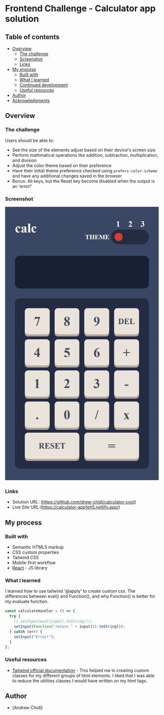 # Frontend Challenge - Calculator app solution

## Table of contents

- [Overview](#overview)
  - [The challenge](#the-challenge)
  - [Screenshot](#screenshot)
  - [Links](#links)
- [My process](#my-process)
  - [Built with](#built-with)
  - [What I learned](#what-i-learned)
  - [Continued development](#continued-development)
  - [Useful resources](#useful-resources)
- [Author](#author)
- [Acknowledgments](#acknowledgments)

## Overview

### The challenge

Users should be able to:

- See the size of the elements adjust based on their device's screen size
- Perform mathmatical operations like addition, subtraction, multiplication, and division
- Adjust the color theme based on their preference
- Have their initial theme preference checked using `prefers-color-scheme` and have any additional changes saved in the browser
- Bonus: All keys, but the Reset key become disabled when the output is an 'error!'

### Screenshot

![](./public/screenshot.png)

### Links

- Solution URL: (https://github.com/drew-chidi/calculator-cool)
- Live Site URL:(https://calculator-app1eh5.netlify.app/)

## My process

### Built with

- Semantic HTML5 markup
- CSS custom properties
- Tailwind CSS
- Mobile-first workflow
- [React](https://reactjs.org/) - JS library

### What I learned

I learned how to use tailwind '@apply' to create custom css.
The differences between eval() and Function(), and why Function() is better for my evaluate function.

```js
const calculateHandler = () => {
  try {
    // setInput(eval(input).toString());
    setInput(Function("return " + input)().toString());
  } catch (err) {
    setInput("Error!");
  }
};
```

### Useful resources

- [Tailwind official documentation](https://www.tailwindcss.com) - This helped me in creating custom classes for my different groups of html elements. I liked that I was able to reduce the utilities classes I would have written on my html tags.

## Author

- [Andrew Chidi]
